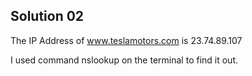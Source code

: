 ## Solution 02 

The IP Address of www.teslamotors.com is 23.74.89.107

I used command nslookup on the terminal to find it out. 